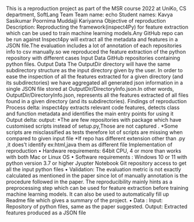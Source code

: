This is a reproduction project as part of the MSR course 2022 at UniKo, CS department, SoftLang Team
Team name: echo
Student names:
Kavya Sasikumar
Poornima Muddajji Kariyanna
Objective of reproduction
Description:
Reproducting the framework(inspect4Py) for feature extraction which can be used to train machine learning models.Any GitHub repo can be run against Inspect4py will extract all the metadata and features in a JSON file.The evaluation includes a lot of annotation of each repositories info to csv manually.so we reproduced the feature extraction of the python repository with different cases
Input Data
GitHub repositories containing python files.
Output Data
The OutputDir directory will have the same subdirectory structure as the input directory given by the user. In order to ease the inspection of all the features extracted for a given directory (and its subdirectories) we have aggregated all generated json information in a single JSON file stored at OutputDir/DirectoryInfo.json.In other words, OutputDir/DirectoryInfo.json, represents all the features extracted of all files found in a given directory (and its subdirectories).
Findings of reproduction
Process delta: inspect4py extracts relevant code features, detects class and function metadata and identifies the main entry points for using it
Output delta: output:
*The are few repositories with package which have customised scripts instead of setup.py,Those are not captured .
*Some scripts are misclassified as tests therefore lot of scripts are missing when compared to given input file
*If repo has different extension other than .py ,it does’t identify ex:html,java them as different file
Implementation of reproduction
• Hardware requirements: 64bit CPU, 4 or more than
 works with both Mac or Linux OS
• Software requirements :
 Windows 10 or 11 with python version 3.7 or higher
Jyupter Notebook
Git repository access to get all the input python files
• Validation: The evaluation metric is not exactly calculated as mentioned in the paper since lot of manually annotation is the procedure followed in the paper. The reproducibility mainly hints as a preprocessing step which can be used for feature extraction before training machine learning models. It can also be used to automatically fill up Readme file which gives a summary of the project.
• Data : Input: Repository of python files, same as the paper suggested.
               Output: Extracted features produced as a JSON file 
